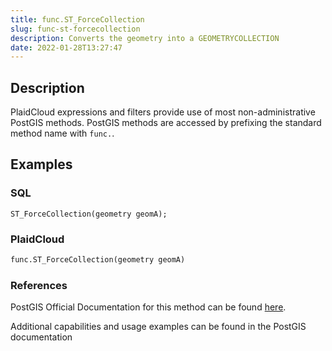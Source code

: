 ```yaml
---
title: func.ST_ForceCollection
slug: func-st-forcecollection
description: Converts the geometry into a GEOMETRYCOLLECTION
date: 2022-01-28T13:27:47
---
```



## Description


PlaidCloud expressions and filters provide use of most non-administrative PostGIS methods. PostGIS methods are accessed by prefixing the standard method name with `func.`.



## Examples


### SQL



```
ST_ForceCollection(geometry geomA);
```


### PlaidCloud



```python
func.ST_ForceCollection(geometry geomA)
```


### References


PostGIS Official Documentation for this method can be found [here](https://postgis.net/docs/manual-3.1/ST_Force_Collection.html).



Additional capabilities and usage examples can be found in the PostGIS documentation


